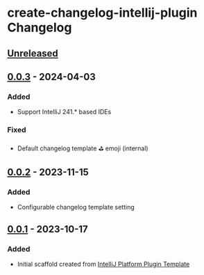 <!-- Keep a Changelog guide -> https://keepachangelog.com -->

# create-changelog-intellij-plugin Changelog

## [Unreleased]

## [0.0.3] - 2024-04-03

### Added

- Support IntelliJ 241.* based IDEs

### Fixed

- Default changelog template ⛳️ emoji (internal)

## [0.0.2] - 2023-11-15

### Added

- Configurable changelog template setting

## [0.0.1] - 2023-10-17

### Added

- Initial scaffold created from [IntelliJ Platform Plugin Template](https://github.com/JetBrains/intellij-platform-plugin-template)

[Unreleased]: https://github.com/AfzalivE/create-changelog-intellij-plugin/compare/v0.0.3...HEAD
[0.0.3]: https://github.com/AfzalivE/create-changelog-intellij-plugin/compare/v0.0.2...v0.0.3
[0.0.2]: https://github.com/AfzalivE/create-changelog-intellij-plugin/compare/v0.0.1...v0.0.2
[0.0.1]: https://github.com/AfzalivE/create-changelog-intellij-plugin/commits/v0.0.1
